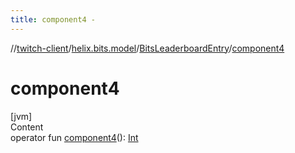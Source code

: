 ```yaml
---
title: component4 -
---
```

//[twitch-client](../../index.md)/[helix.bits.model](../index.md)/[BitsLeaderboardEntry](index.md)/[component4](component4.md)



# component4  
[jvm]  
Content  
operator fun [component4](component4.md)(): [Int](https://kotlinlang.org/api/latest/jvm/stdlib/kotlin/-int/index.html)  



